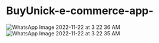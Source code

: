 # BuyUnick-e-commerce-app-
![WhatsApp Image 2022-11-22 at 3 22 36 AM](https://user-images.githubusercontent.com/66571532/203295223-5e6dd6e2-574a-4660-bf63-8130a1bff073.jpeg)
![WhatsApp Image 2022-11-22 at 3 22 35 AM](https://user-images.githubusercontent.com/66571532/203364060-eea894fd-6ba3-497d-9ce9-31e50952ae7a.jpeg)
